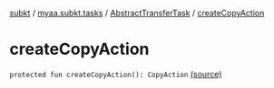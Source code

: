 [subkt](../../index.md) / [myaa.subkt.tasks](../index.md) / [AbstractTransferTask](index.md) / [createCopyAction](./create-copy-action.md)

# createCopyAction

`protected fun createCopyAction(): CopyAction` [(source)](https://github.com/Myaamori/SubKt/blob/0.1.19/src/main/kotlin/myaa/subkt/tasks/tasks.kt#L1629)